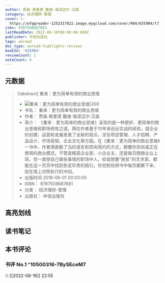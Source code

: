 ```yaml
---
author: 贾森·弗里德 戴维·海涅迈尔·汉森
category: 经济理财-管理
cover: >-
  https://wfqqreader-1252317822.image.myqcloud.com/cover/904/635904/t7_635904.jpg
isbn: 9787508687681
lastReadDate: 2022-08-16T00:00:00.000Z
publisher: 中信出版社
tags: weread
doc_type: weread-highlights-reviews
bookId: '635904'
reviewCount: 1
noteCount: 0
---
```


## 元数据

> [!abstract] 重来：更为简单有效的商业思维
> - ![ 重来：更为简单有效的商业思维|200](https://wfqqreader-1252317822.image.myqcloud.com/cover/904/635904/t7_635904.jpg)
> - 书名： 重来：更为简单有效的商业思维
> - 作者： 贾森·弗里德 戴维·海涅迈尔·汉森
> - 简介： 《重来：更为简单的商业思维》呈现的是一种更好、更简单的商业思维和职场修炼之道。两位作者基于10年来创业实战的经验，就企业的创建、运营和发展发表了全新的观点，涉及项目管理、人才招聘、产品设计、市场营销、企业文化等方面。在《重来：更为简单的商业思维》一书中，作者用直截了当的语言和崇尚简约的方式，颠覆你崇尚或正在使用的商业模式。不管是精英企业家、小企业主，还是每日兢兢业业上班，但一直想自己做些事情的职场中人，抑或想要“脱贫”的艺术家，都能在这一页页中找到弥足珍贵的指引。你克制住把书中每页都撕下来，贴在墙上对照执行的冲动。
> - 出版时间 2018-06-01 00:00:00
> - ISBN： 9787508687681
> - 分类： 经济理财-管理
> - 出版社： 中信出版社

## 高亮划线

## 读书笔记

## 本书评论

### 书评 No.1  ^10500316-7BySEceM7
⏱ [[2022-08-16]]  22:55

